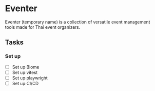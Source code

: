 # Eventer

Eventer (temporary name) is a collection of versatile event management tools made for Thai event organizers.

## Tasks

### Set up

- [ ] Set up Biome
- [ ] Set up vitest
- [ ] Set up playwright
- [ ] Set up CI/CD
